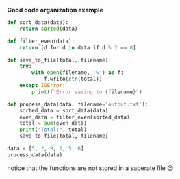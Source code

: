 **Good code organization example**

```python
def sort_data(data):
    return sorted(data)

def filter_even(data):
    return [d for d in data if d % 2 == 0]

def save_to_file(total, filename):
    try:
        with open(filename, 'w') as f:
            f.write(str(total))
    except IOError:
        print(f"Error saving to {filename}")

def process_data(data, filename='output.txt'):
    sorted_data = sort_data(data)
    even_data = filter_even(sorted_data)
    total = sum(even_data)
    print("Total:", total)
    save_to_file(total, filename)

data = [5, 2, 9, 1, 5, 6]
process_data(data)
```

notice that the functions are not stored in a saperate file :wink: